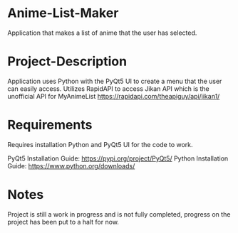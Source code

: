 # Anime-List-Maker
Application that makes a list of anime that the user has selected. 

# Project-Description

Application uses Python with the PyQt5 UI to create a menu that the user can easily access. 
Utilizes RapidAPI to access Jikan API which is the unofficial API for MyAnimeList https://rapidapi.com/theapiguy/api/jikan1/

# Requirements

Requires installation Python and PyQt5 UI for the code to work. 

PyQt5 Installation Guide: https://pypi.org/project/PyQt5/
Python Installation Guide: https://www.python.org/downloads/


# Notes

Project is still a work in progress and is not fully completed, progress on the project has been put to a halt for now. 
